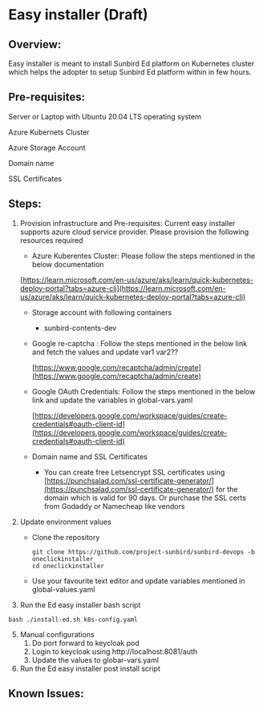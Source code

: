 # Easy installer (Draft)

## Overview:&#x20;

Easy installer is meant to install Sunbird Ed platform on Kubernetes cluster which helps the adopter to setup Sunbird Ed platform within in few hours.&#x20;

## Pre-requisites:

Server or Laptop with Ubuntu 20.04 LTS operating system

Azure Kubernets Cluster

Azure Storage Account

Domain name

SSL Certificates

## Steps:

1.  Provision infrastructure and Pre-requisites: Current easy installer supports azure cloud service provider. Please provision the following resources required&#x20;

    * Azure Kuberentes Cluster: Please follow the steps mentioned in the below documentation&#x20;

    [https://learn.microsoft.com/en-us/azure/aks/learn/quick-kubernetes-deploy-portal?tabs=azure-cli](https://learn.microsoft.com/en-us/azure/aks/learn/quick-kubernetes-deploy-portal?tabs=azure-cli)

    * Storage account with following containers
      * sunbird-contents-dev
    *   Google re-captcha : Follow the steps mentioned in the below link and fetch the values and update var1 var2??

        [https://www.google.com/recaptcha/admin/create](https://www.google.com/recaptcha/admin/create)
    *   Google OAuth Credentials: Follow the steps mentioned in the below link and update the variables in global-vars.yaml

        [https://developers.google.com/workspace/guides/create-credentials#oauth-client-id](https://developers.google.com/workspace/guides/create-credentials#oauth-client-id)
    * Domain name and SSL Certificates
      * You can create free Letsencrypt SSL certificates using [https://punchsalad.com/ssl-certificate-generator/](https://punchsalad.com/ssl-certificate-generator/)  for the domain which is valid for 90 days. Or purchase the SSL certs from Godaddy or Namecheap like vendors&#x20;
2. Update environment values
   *   Clone the repository

       ```
       git clone https://github.com/project-sunbird/sunbird-devops -b oneclickinstaller
       cd oneclickinstaller
       ```
   * Use your favourite text editor and update variables mentioned in global-values.yaml
3. Run the Ed easy installer bash script

```
bash ./install-ed.sh k8s-config.yaml
```

5. Manual configurations
   1. Do port forward to keycloak pod
   2. Login to keycloak using http://localhost:8081/auth
   3. Update the values to globar-vars.yaml
6. Run the Ed easy installer post install script

## Known Issues:



